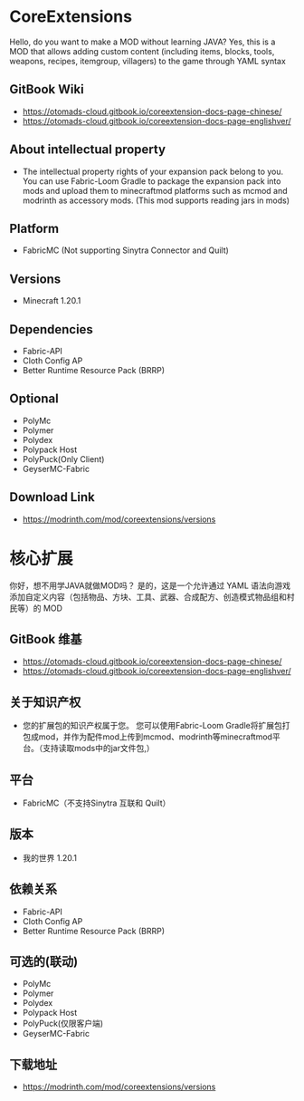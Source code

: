 # CoreExtensions
Hello, do you want to make a MOD without learning JAVA? Yes, this is a MOD that allows adding custom content (including items, blocks, tools, weapons, recipes, itemgroup, villagers) to the game through YAML syntax
## GitBook Wiki
* https://otomads-cloud.gitbook.io/coreextension-docs-page-chinese/
* https://otomads-cloud.gitbook.io/coreextension-docs-page-englishver/
## About intellectual property
* The intellectual property rights of your expansion pack belong to you. You can use Fabric-Loom Gradle to package the expansion pack into mods and upload them to minecraftmod platforms such as mcmod and modrinth as accessory mods. (This mod supports reading jars in mods)
## Platform
* FabricMC (Not supporting Sinytra Connector and Quilt)
## Versions
* Minecraft 1.20.1
## Dependencies
* Fabric-API
* Cloth Config AP
* Better Runtime Resource Pack (BRRP)
## Optional
* PolyMc
* Polymer
* Polydex
* Polypack Host
* PolyPuck(Only Client)
* GeyserMC-Fabric
## Download Link
* https://modrinth.com/mod/coreextensions/versions

# 核心扩展
你好，想不用学JAVA就做MOD吗？ 是的，这是一个允许通过 YAML 语法向游戏添加自定义内容（包括物品、方块、工具、武器、合成配方、创造模式物品组和村民等）的 MOD
## GitBook 维基
* https://otomads-cloud.gitbook.io/coreextension-docs-page-chinese/
* https://otomads-cloud.gitbook.io/coreextension-docs-page-englishver/
## 关于知识产权
* 您的扩展包的知识产权属于您。 您可以使用Fabric-Loom Gradle将扩展包打包成mod，并作为配件mod上传到mcmod、modrinth等minecraftmod平台。（支持读取mods中的jar文件包,）
## 平台
* FabricMC（不支持Sinytra 互联和 Quilt）
## 版本
* 我的世界 1.20.1
## 依赖关系
* Fabric-API
* Cloth Config AP
* Better Runtime Resource Pack (BRRP)
## 可选的(联动)
* PolyMc
* Polymer
* Polydex
* Polypack Host
* PolyPuck(仅限客户端)
* GeyserMC-Fabric
## 下载地址
* https://modrinth.com/mod/coreextensions/versions
